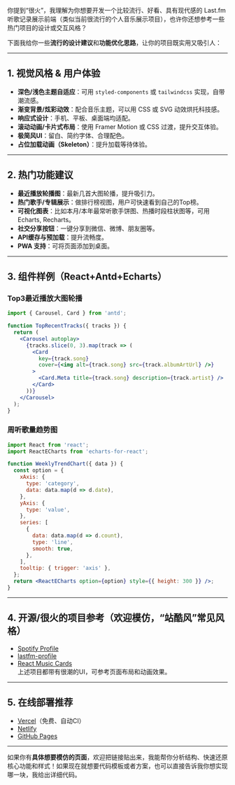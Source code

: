 你提到“很火”，我理解为你想要开发一个比较流行、好看、具有现代感的 Last.fm 听歌记录展示前端（类似当前很流行的个人音乐展示项目），也许你还想参考一些热门项目的设计或交互风格？

下面我给你一些**流行的设计建议**和**功能优化思路**，让你的项目既实用又吸引人：

---

## 1. 视觉风格 & 用户体验

- **深色/浅色主题自适应**：可用 `styled-components` 或 `tailwindcss` 实现，自带潮流感。
- **渐变背景/炫彩动效**：配合音乐主题，可以用 CSS 或 SVG 动效烘托科技感。
- **响应式设计**：手机、平板、桌面端均适配。
- **滚动动画/卡片式布局**：使用 Framer Motion 或 CSS 过渡，提升交互体验。
- **极简风UI**：留白、简约字体、合理配色。
- **占位加载动画（Skeleton）**：提升加载等待体验。

---

## 2. 热门功能建议

- **最近播放轮播图**：最新几首大图轮播，提升吸引力。
- **热门歌手/专辑展示**：做排行榜视图，用户可快速看到自己的Top榜。
- **可视化图表**：比如本月/本年最常听歌手饼图、热播时段柱状图等，可用 Echarts, Recharts。
- **社交分享按钮**：一键分享到微信、微博、朋友圈等。
- **API缓存与预加载**：提升流畅度。
- **PWA 支持**：可将页面添加到桌面。

---

## 3. 组件样例（React+Antd+Echarts）

### Top3最近播放大图轮播

```jsx
import { Carousel, Card } from 'antd';

function TopRecentTracks({ tracks }) {
  return (
    <Carousel autoplay>
      {tracks.slice(0, 3).map(track => (
        <Card
          key={track.song}
          cover={<img alt={track.song} src={track.albumArtUrl} />}
        >
          <Card.Meta title={track.song} description={track.artist} />
        </Card>
      ))}
    </Carousel>
  );
}
```

### 周听歌量趋势图

```jsx
import React from 'react';
import ReactECharts from 'echarts-for-react';

function WeeklyTrendChart({ data }) {
  const option = {
    xAxis: {
      type: 'category',
      data: data.map(d => d.date),
    },
    yAxis: {
      type: 'value',
    },
    series: [
      {
        data: data.map(d => d.count),
        type: 'line',
        smooth: true,
      },
    ],
    tooltip: { trigger: 'axis' },
  };
  return <ReactECharts option={option} style={{ height: 300 }} />;
}
```

---

## 4. 开源/很火的项目参考（欢迎模仿，“站酷风”常见风格）

- [Spotify Profile](https://github.com/Ro552/spotify-profile)  
- [lastfm-profile](https://github.com/simonmcn/lastfm-profile)  
- [React Music Cards](https://github.com/will-stone/react-music-cards)  
上述项目都带有很潮的UI，可参考页面布局和动画效果。

---

## 5. 在线部署推荐

- [Vercel](https://vercel.com/)（免费、自动CI）
- [Netlify](https://www.netlify.com/)
- [GitHub Pages](https://pages.github.com/)

---

如果你有**具体想要模仿的页面**，欢迎把链接贴出来，我能帮你分析结构、快速还原核心功能和样式！如果现在就想要代码模板或者方案，也可以直接告诉我你想实现哪一块，我给出详细代码。